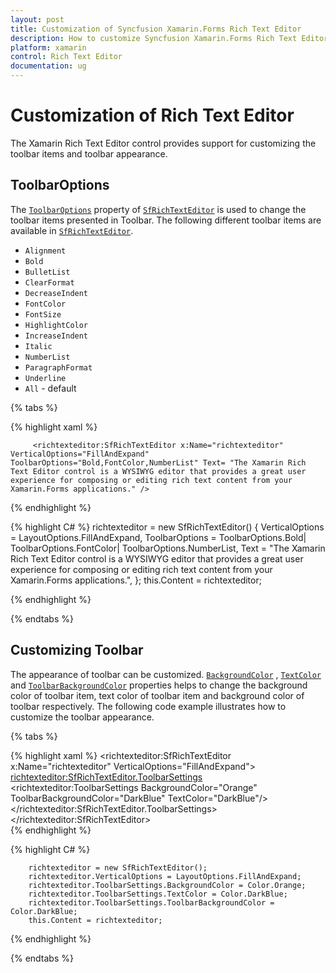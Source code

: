 ```yaml
---
layout: post
title: Customization of Syncfusion Xamarin.Forms Rich Text Editor
description: How to customize Syncfusion Xamarin.Forms Rich Text Editor.
platform: xamarin
control: Rich Text Editor
documentation: ug
---
```


# Customization of Rich Text Editor

The Xamarin Rich Text Editor control provides support for customizing the toolbar items and toolbar appearance.

## ToolbarOptions

The [`ToolbarOptions`](https://help.syncfusion.com/cr/xamarin/Syncfusion.SfRichTextEditor.XForms~Syncfusion.XForms.RichTextEditor.SfRichTextEditor~ToolbarOptions.html) property of [`SfRichTextEditor`](https://help.syncfusion.com/cr/xamarin/Syncfusion.SfRichTextEditor.XForms~Syncfusion.XForms.RichTextEditor.SfRichTextEditor.html) is used to change the toolbar items presented in Toolbar. The following different toolbar items are available in [`SfRichTextEditor`](https://help.syncfusion.com/cr/xamarin/Syncfusion.SfRichTextEditor.XForms~Syncfusion.XForms.RichTextEditor.SfRichTextEditor.html).

* `Alignment`	
* `Bold`
* `BulletList`	
* `ClearFormat`
* `DecreaseIndent`
* `FontColor`
* `FontSize`
* `HighlightColor`
* `IncreaseIndent`
* `Italic`
* `NumberList`
* `ParagraphFormat`
* `Underline`
* `All` - default

{% tabs %} 

{% highlight xaml %} 

         <richtexteditor:SfRichTextEditor x:Name="richtexteditor" VerticalOptions="FillAndExpand" ToolbarOptions="Bold,FontColor,NumberList" Text= "The Xamarin Rich Text Editor control is a WYSIWYG editor that provides a great user experience for composing or editing rich text content from your Xamarin.Forms applications." />
       

{% endhighlight %}

{% highlight C# %} 
		richtexteditor = new SfRichTextEditor()
		{
			VerticalOptions = LayoutOptions.FillAndExpand,
			ToolbarOptions = ToolbarOptions.Bold| ToolbarOptions.FontColor| ToolbarOptions.NumberList,
			Text = "The Xamarin Rich Text Editor control is a WYSIWYG editor that provides a great user experience for composing or editing rich text content from your Xamarin.Forms applications.",
		};
		this.Content = richtexteditor;

{% endhighlight %}

{% endtabs %}

## Customizing Toolbar

The appearance of toolbar can be customized. [`BackgroundColor`](https://help.syncfusion.com/cr/cref_files/xamarin/Syncfusion.SfRichTextEditor.XForms~Syncfusion.XForms.RichTextEditor.ToolbarSettings~BackgroundColor.html) , [`TextColor`](https://help.syncfusion.com/cr/cref_files/xamarin/Syncfusion.SfRichTextEditor.XForms~Syncfusion.XForms.RichTextEditor.ToolbarSettings~TextColor.html) and [`ToolbarBackgroundColor`](https://help.syncfusion.com/cr/cref_files/xamarin/Syncfusion.SfRichTextEditor.XForms~Syncfusion.XForms.RichTextEditor.ToolbarSettings~ToolbarBackgroundColor.html) properties helps to change the background color of toolbar item, text color of toolbar item and background color of toolbar respectively. The following code example illustrates how to customize the toolbar appearance.

{% tabs %} 

{% highlight xaml %} 
	    <richtexteditor:SfRichTextEditor x:Name="richtexteditor" VerticalOptions="FillAndExpand">
            <richtexteditor:SfRichTextEditor.ToolbarSettings>
                <richtexteditor:ToolbarSettings BackgroundColor="Orange" ToolbarBackgroundColor="DarkBlue" TextColor="DarkBlue"/>
            </richtexteditor:SfRichTextEditor.ToolbarSettings>
        </richtexteditor:SfRichTextEditor>      
{% endhighlight %}

{% highlight C# %} 

		richtexteditor = new SfRichTextEditor();
		richtexteditor.VerticalOptions = LayoutOptions.FillAndExpand;
		richtexteditor.ToolbarSettings.BackgroundColor = Color.Orange;
		richtexteditor.ToolbarSettings.TextColor = Color.DarkBlue;
		richtexteditor.ToolbarSettings.ToolbarBackgroundColor = Color.DarkBlue;
		this.Content = richtexteditor;

{% endhighlight %}

{% endtabs %}